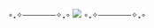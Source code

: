 <div id="header" align="center">
  ∘₊✧──────✧₊∘
<img src="https://files.catbox.moe/2umgq1.png">
  ∘₊✧──────✧₊∘
<p align="center"
